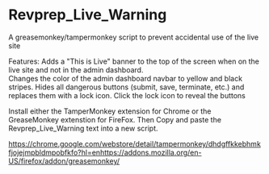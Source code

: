 # Revprep_Live_Warning
A greasemonkey/tampermonkey script to prevent accidental use of the live site

Features:
Adds a "This is Live" banner to the top of the screen when on the live site and not in the admin dashboard.  
Changes the color of the admin dashboard navbar to yellow and black stripes.
Hides all dangerous buttons (submit, save, terminate, etc.) and replaces them with a lock icon.  Click the lock icon to reveal the buttons


Install either the TamperMonkey extension for Chrome or the GreaseMonkey extenstion for FireFox.  Then Copy and paste the Revprep_Live_Warning text into a new script.

https://chrome.google.com/webstore/detail/tampermonkey/dhdgffkkebhmkfjojejmpbldmpobfkfo?hl=enhttps://addons.mozilla.org/en-US/firefox/addon/greasemonkey/
